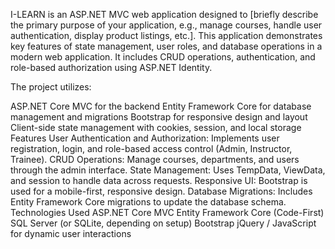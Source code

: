 I-LEARN is an ASP.NET MVC web application designed to [briefly describe the primary purpose of your application, e.g., manage courses, handle user authentication, display product listings, etc.]. This application demonstrates key features of state management, user roles, and database operations in a modern web application. It includes CRUD operations, authentication, and role-based authorization using ASP.NET Identity.

The project utilizes:

ASP.NET Core MVC for the backend
Entity Framework Core for database management and migrations
Bootstrap for responsive design and layout
Client-side state management with cookies, session, and local storage
Features
User Authentication and Authorization: Implements user registration, login, and role-based access control (Admin, Instructor, Trainee).
CRUD Operations: Manage courses, departments, and users through the admin interface.
State Management: Uses TempData, ViewData, and session to handle data across requests.
Responsive UI: Bootstrap is used for a mobile-first, responsive design.
Database Migrations: Includes Entity Framework Core migrations to update the database schema.
Technologies Used
ASP.NET Core MVC
Entity Framework Core (Code-First)
SQL Server (or SQLite, depending on setup)
Bootstrap
jQuery / JavaScript for dynamic user interactions

